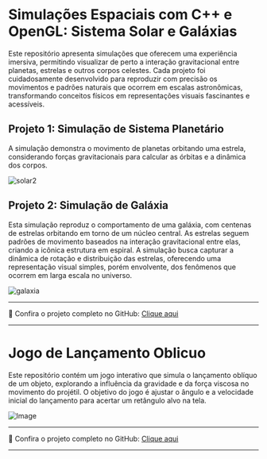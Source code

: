 # Simulações Espaciais com C++ e OpenGL: Sistema Solar e Galáxias

Este repositório apresenta simulações que oferecem uma experiência imersiva, permitindo visualizar de perto a interação gravitacional entre planetas, estrelas e outros corpos celestes. Cada projeto foi cuidadosamente desenvolvido para reproduzir com precisão os movimentos e padrões naturais que ocorrem em escalas astronômicas, transformando conceitos físicos em representações visuais fascinantes e acessíveis.

## Projeto 1: Simulação de Sistema Planetário

A simulação demonstra o movimento de planetas orbitando uma estrela, considerando forças gravitacionais para calcular as órbitas e a dinâmica dos corpos.

![solar2](https://github.com/user-attachments/assets/7c53c1b5-a2fe-40a7-ac06-c88e34f9e2e6)

## Projeto 2: Simulação de Galáxia

Esta simulação reproduz o comportamento de uma galáxia, com centenas de estrelas orbitando em torno de um núcleo central. As estrelas seguem padrões de movimento baseados na interação gravitacional entre elas, criando a icônica estrutura em espiral. A simulação busca capturar a dinâmica de rotação e distribuição das estrelas, oferecendo uma representação visual simples, porém envolvente, dos fenômenos que ocorrem em larga escala no universo.

![galaxia](https://github.com/user-attachments/assets/b07d6e6a-b890-490b-818b-36d1761ac2c7)


---

🔗 Confira o projeto completo no GitHub: [Clique aqui](https://github.com/JhonatanBarboza/Simulacao_Universo)

---

# Jogo de Lançamento Oblicuo

Este repositório contém um jogo interativo que simula o lançamento oblíquo de um objeto, explorando a influência da gravidade e da força viscosa no movimento do projétil. O objetivo do jogo é ajustar o ângulo e a velocidade inicial do lançamento para acertar um retângulo alvo na tela.

![Image](https://github.com/user-attachments/assets/1769a548-6fc9-4519-be71-c45bc1235370)

---

🔗 Confira o projeto completo no GitHub: [Clique aqui](https://github.com/JhonatanBarboza/Lancamento_obliquo/blob/main/README.md)

---
